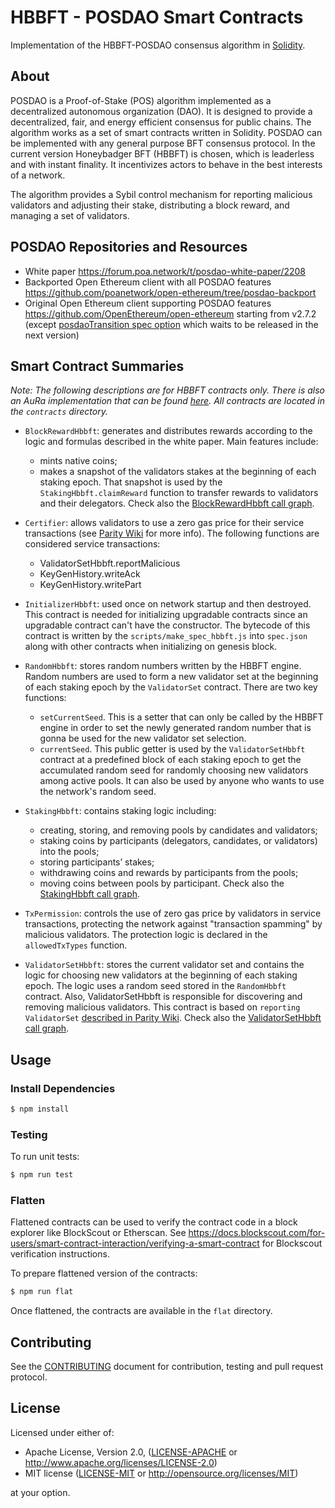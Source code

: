 # HBBFT - POSDAO Smart Contracts

Implementation of the HBBFT-POSDAO consensus algorithm in [Solidity](https://solidity.readthedocs.io).

## About

POSDAO is a Proof-of-Stake (POS) algorithm implemented as a decentralized autonomous organization (DAO). It is designed to provide a decentralized, fair, and energy efficient consensus for public chains. The algorithm works as a set of smart contracts written in Solidity. POSDAO can be implemented with any general purpose BFT consensus protocol. In the current version Honeybadger BFT (HBBFT) is chosen, which is leaderless and with instant finality. It incentivizes actors to behave in the best interests of a network.

The algorithm provides a Sybil control mechanism for reporting malicious validators and adjusting their stake, distributing a block reward, and managing a set of validators.  

## POSDAO Repositories and Resources

- White paper https://forum.poa.network/t/posdao-white-paper/2208
- Backported Open Ethereum client with all POSDAO features https://github.com/poanetwork/open-ethereum/tree/posdao-backport
- Original Open Ethereum client supporting POSDAO features https://github.com/OpenEthereum/open-ethereum starting from v2.7.2 (except [posdaoTransition spec option](https://github.com/OpenEthereum/open-ethereum/pull/11245) which waits to be released in the next version)

## Smart Contract Summaries

_Note: The following descriptions are for HBBFT contracts only. There is also an AuRa implementation that can be found [here](https://github.com/poanetwork/posdao-contracts). All contracts are located in the `contracts` directory._

- `BlockRewardHbbft`: generates and distributes rewards according to the logic and formulas described in the white paper. Main features include:
  - mints native coins;
  - makes a snapshot of the validators stakes at the beginning of each staking epoch. That snapshot is used by the `StakingHbbft.claimReward` function to transfer rewards to validators and their delegators.
Check also the [BlockRewardHbbft call graph](/docs/BlockRewardHbbft-call-graph.png).

- `Certifier`: allows validators to use a zero gas price for their service transactions (see [Parity Wiki](https://wiki.parity.io/Permissioning.html#gas-price) for more info). The following functions are considered service transactions:
  - ValidatorSetHbbft.reportMalicious
  - KeyGenHistory.writeAck
  - KeyGenHistory.writePart

- `InitializerHbbft`: used once on network startup and then destroyed. This contract is needed for initializing upgradable contracts since an upgradable contract can't have the constructor. The bytecode of this contract is written by the `scripts/make_spec_hbbft.js` into `spec.json` along with other contracts when initializing on genesis block.

- `RandomHbbft`: stores random numbers written by the HBBFT engine. Random numbers are used to form a new validator set at the beginning of each staking epoch by the `ValidatorSet` contract. There are two key functions:
  - `setCurrentSeed`. This is a setter that can only be called by the HBBFT engine in order to set the newly generated random number that is gonna be used for the new validator set selection.
  - `currentSeed`. This public getter is used by the `ValidatorSetHbbft` contract at a predefined block of each staking epoch to get the accumulated random seed for randomly choosing new validators among active pools. It can also be used by anyone who wants to use the network's random seed.

- `StakingHbbft`: contains staking logic including:
  - creating, storing, and removing pools by candidates and validators;
  - staking coins by participants (delegators, candidates, or validators) into the pools;
  - storing participants’ stakes;
  - withdrawing coins and rewards by participants from the pools;
  - moving coins between pools by participant.
Check also the [StakingHbbft call graph](/docs/StakingHbbft-call-graph.png).

- `TxPermission`: controls the use of zero gas price by validators in service transactions, protecting the network against "transaction spamming" by malicious validators. The protection logic is declared in the `allowedTxTypes` function.

- `ValidatorSetHbbft`: stores the current validator set and contains the logic for choosing new validators at the beginning of each staking epoch. The logic uses a random seed stored in the `RandomHbbft` contract. Also, ValidatorSetHbbft is responsible for discovering and removing malicious validators. This contract is based on `reporting ValidatorSet` [described in Parity Wiki](https://wiki.parity.io/Validator-Set.html#reporting-contract).
Check also the [ValidatorSetHbbft call graph](/docs/ValidatorSetHbbft-call-graph.png).

## Usage

### Install Dependencies

```bash
$ npm install
```

### Testing

To run unit tests:

```bash
$ npm run test 
```

### Flatten

Flattened contracts can be used to verify the contract code in a block explorer like BlockScout or Etherscan. See https://docs.blockscout.com/for-users/smart-contract-interaction/verifying-a-smart-contract for Blockscout verification instructions.

To prepare flattened version of the contracts:

```bash
$ npm run flat
```

Once flattened, the contracts are available in the `flat` directory.

## Contributing

See the [CONTRIBUTING](CONTRIBUTING.md) document for contribution, testing and pull request protocol.

## License

Licensed under either of:

-   Apache License, Version 2.0, ([LICENSE-APACHE](LICENSE-APACHE) or <http://www.apache.org/licenses/LICENSE-2.0>)
-   MIT license ([LICENSE-MIT](LICENSE-MIT) or <http://opensource.org/licenses/MIT>)

at your option.
